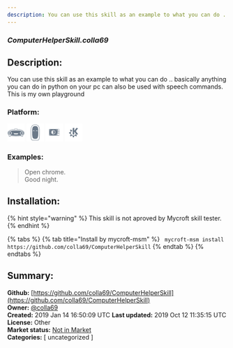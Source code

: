 ```yaml
---
description: You can use this skill as an example to what you can do .. basically anything you can do in python o
---
```


### _ComputerHelperSkill.colla69_  
## Description:  
You can use this skill as an example to what you can do .. basically anything you can do in python on your pc can also be used with speech commands. This is my own playground   
  
### Platform:  
 ![Mark I](../.gitbook/assets/mark-1-icon.png)  ![Mark II](../.gitbook/assets/mark-2-icon.png)  ![Picroft](../.gitbook/assets/picroft-icon.png)  ![plasmoid](../.gitbook/assets/kde.png)   
### Examples:  
> Open chrome.  
> Good night.  
  
## Installation:  
{% hint style="warning" %}
This skill is not aproved by Mycroft skill tester.
{% endhint %}
    
{% tabs %}
{% tab title="Install by mycroft-msm" %}
``` mycroft-msm install https://github.com/colla69/ComputerHelperSkill```
{% endtab %}
  {% endtabs %}
    
## Summary:  
**Github:** [https://github.com/colla69/ComputerHelperSkill](https://github.com/colla69/ComputerHelperSkill)  
**Owner:** [@colla69](https://github.com/colla69)  
**Created:** 2019 Jan 14 16:50:09 UTC  **Last updated:** 2019 Oct 12 11:35:15 UTC  
**License:** Other  
**Market status:** [Not in Market](https://market.mycroft.ai/skill/)  
**Categories:** [ uncategorized ]   
